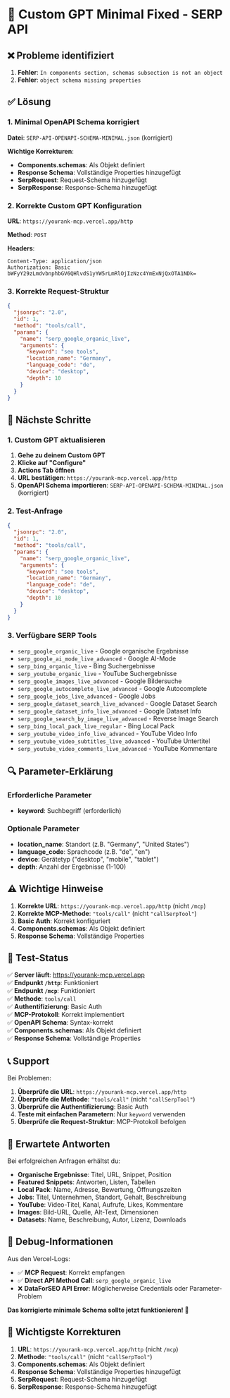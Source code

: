 # 🔧 Custom GPT Minimal Fixed - SERP API

## ❌ Probleme identifiziert

1. **Fehler**: `In components section, schemas subsection is not an object`
2. **Fehler**: `object schema missing properties`

## ✅ Lösung

### 1. Minimal OpenAPI Schema korrigiert

**Datei**: `SERP-API-OPENAPI-SCHEMA-MINIMAL.json` (korrigiert)

**Wichtige Korrekturen**:
- **Components.schemas**: Als Objekt definiert
- **Response Schema**: Vollständige Properties hinzugefügt
- **SerpRequest**: Request-Schema hinzugefügt
- **SerpResponse**: Response-Schema hinzugefügt

### 2. Korrekte Custom GPT Konfiguration

**URL**: `https://yourank-mcp.vercel.app/http`

**Method**: `POST`

**Headers**:
```
Content-Type: application/json
Authorization: Basic bWFyY29zLmdvbnphbGV6QHlvdS1yYW5rLmRlOjIzNzc4YmExNjQxOTA1NDk=
```

### 3. Korrekte Request-Struktur

```json
{
  "jsonrpc": "2.0",
  "id": 1,
  "method": "tools/call",
  "params": {
    "name": "serp_google_organic_live",
    "arguments": {
      "keyword": "seo tools",
      "location_name": "Germany",
      "language_code": "de",
      "device": "desktop",
      "depth": 10
    }
  }
}
```

## 🚀 Nächste Schritte

### 1. Custom GPT aktualisieren

1. **Gehe zu deinem Custom GPT**
2. **Klicke auf "Configure"**
3. **Actions Tab öffnen**
4. **URL bestätigen**: `https://yourank-mcp.vercel.app/http`
5. **OpenAPI Schema importieren**: `SERP-API-OPENAPI-SCHEMA-MINIMAL.json` (korrigiert)

### 2. Test-Anfrage

```json
{
  "jsonrpc": "2.0",
  "id": 1,
  "method": "tools/call",
  "params": {
    "name": "serp_google_organic_live",
    "arguments": {
      "keyword": "seo tools",
      "location_name": "Germany",
      "language_code": "de",
      "device": "desktop",
      "depth": 10
    }
  }
}
```

### 3. Verfügbare SERP Tools

- `serp_google_organic_live` - Google organische Ergebnisse
- `serp_google_ai_mode_live_advanced` - Google AI-Mode
- `serp_bing_organic_live` - Bing Suchergebnisse
- `serp_youtube_organic_live` - YouTube Suchergebnisse
- `serp_google_images_live_advanced` - Google Bildersuche
- `serp_google_autocomplete_live_advanced` - Google Autocomplete
- `serp_google_jobs_live_advanced` - Google Jobs
- `serp_google_dataset_search_live_advanced` - Google Dataset Search
- `serp_google_dataset_info_live_advanced` - Google Dataset Info
- `serp_google_search_by_image_live_advanced` - Reverse Image Search
- `serp_bing_local_pack_live_regular` - Bing Local Pack
- `serp_youtube_video_info_live_advanced` - YouTube Video Info
- `serp_youtube_video_subtitles_live_advanced` - YouTube Untertitel
- `serp_youtube_video_comments_live_advanced` - YouTube Kommentare

## 🔍 Parameter-Erklärung

### Erforderliche Parameter
- **keyword**: Suchbegriff (erforderlich)

### Optionale Parameter
- **location_name**: Standort (z.B. "Germany", "United States")
- **language_code**: Sprachcode (z.B. "de", "en")
- **device**: Gerätetyp ("desktop", "mobile", "tablet")
- **depth**: Anzahl der Ergebnisse (1-100)

## ⚠️ Wichtige Hinweise

1. **Korrekte URL**: `https://yourank-mcp.vercel.app/http` (nicht `/mcp`)
2. **Korrekte MCP-Methode**: `"tools/call"` (nicht `"callSerpTool"`)
3. **Basic Auth**: Korrekt konfiguriert
4. **Components.schemas**: Als Objekt definiert
5. **Response Schema**: Vollständige Properties

## 🧪 Test-Status

✅ **Server läuft**: https://yourank-mcp.vercel.app  
✅ **Endpunkt `/http`**: Funktioniert  
✅ **Endpunkt `/mcp`**: Funktioniert  
✅ **Methode**: `tools/call`  
✅ **Authentifizierung**: Basic Auth  
✅ **MCP-Protokoll**: Korrekt implementiert  
✅ **OpenAPI Schema**: Syntax-korrekt  
✅ **Components.schemas**: Als Objekt definiert  
✅ **Response Schema**: Vollständige Properties

## 📞 Support

Bei Problemen:
1. **Überprüfe die URL**: `https://yourank-mcp.vercel.app/http`
2. **Überprüfe die Methode**: `"tools/call"` (nicht `"callSerpTool"`)
3. **Überprüfe die Authentifizierung**: Basic Auth
4. **Teste mit einfachen Parametern**: Nur `keyword` verwenden
5. **Überprüfe die Request-Struktur**: MCP-Protokoll befolgen

## 🎯 Erwartete Antworten

Bei erfolgreichen Anfragen erhältst du:
- **Organische Ergebnisse**: Titel, URL, Snippet, Position
- **Featured Snippets**: Antworten, Listen, Tabellen
- **Local Pack**: Name, Adresse, Bewertung, Öffnungszeiten
- **Jobs**: Titel, Unternehmen, Standort, Gehalt, Beschreibung
- **YouTube**: Video-Titel, Kanal, Aufrufe, Likes, Kommentare
- **Images**: Bild-URL, Quelle, Alt-Text, Dimensionen
- **Datasets**: Name, Beschreibung, Autor, Lizenz, Downloads

## 🔧 Debug-Informationen

Aus den Vercel-Logs:
- ✅ **MCP Request**: Korrekt empfangen
- ✅ **Direct API Method Call**: `serp_google_organic_live`
- ❌ **DataForSEO API Error**: Möglicherweise Credentials oder Parameter-Problem

**Das korrigierte minimale Schema sollte jetzt funktionieren! 🚀**

## 🎯 Wichtigste Korrekturen

1. **URL**: `https://yourank-mcp.vercel.app/http` (nicht `/mcp`)
2. **Methode**: `"tools/call"` (nicht `"callSerpTool"`)
3. **Components.schemas**: Als Objekt definiert
4. **Response Schema**: Vollständige Properties hinzugefügt
5. **SerpRequest**: Request-Schema hinzugefügt
6. **SerpResponse**: Response-Schema hinzugefügt
